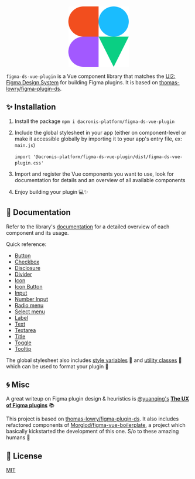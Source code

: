 <p align="center">
<img src="misc/hero.svg" height="165px"/>
</p>

`figma-ds-vue-plugin` is a Vue component library that matches the [UI2: Figma Design System](https://www.figma.com/community/file/928108847914589057) for building Figma plugins.
It is based on [thomas-lowry/figma-plugin-ds](https://github.com/thomas-lowry/figma-plugin-ds).

## ✨ Installation

1.  Install the package `npm i @acronis-platform/figma-ds-vue-plugin`

2.  Include the global stylesheet in your app (either on component-level or make it accessible globally by importing it to your app's entry file, ex: `main.js`)

    `import '@acronis-platform/figma-ds-vue-plugin/dist/figma-ds-vue-plugin.css'`

3.  Import and register the Vue components you want to use, look for documentation for details and an overview of all available components

4.  Enjoy building your plugin 💻✨

## 📝 Documentation

Refer to the library's [documentation](/docs) for a detailed overview of each component and its usage.

Quick reference:

- [Button](docs/components/button/)
- [Checkbox](docs/components/checkbox/)
- [Disclosure](docs/components/disclosure/)
- [Divider](docs/components/divider/)
- [Icon](docs/components/icon/)
- [Icon Button](docs/components/icon-button/)
- [Input](docs/components/input/)
- [Number Input](docs/components/num-input/)
- [Radio menu](docs/components/radio-menu/)
- [Select menu](docs/components/select-menu/)
- [Label](docs/components/label/)
- [Text](docs/components/text/)
- [Textarea](docs/components/textarea/)
- [Title](docs/components/title/)
- [Toggle](docs/components/toggle/)
- [Tooltip](docs/components/tooltip/)

The global stylesheet also includes [style variables](docs/styles/variables/) 🎨 and [utility classes](docs/styles/style-utils/) 🧰 which can be used to format your plugin 🌈

## 🌀 Misc

A great writeup on Figma plugin design & heuristics is [@yuanqing's](https://github.com/yuanqing) **[The UX of Figma plugins](https://uxdesign.cc/the-ux-of-figma-plugins-f4f896f8cf35)** 📚

This project is based on [thomas-lowry/figma-plugin-ds](https://github.com/thomas-lowry/figma-plugin-ds).
It also includes refactored components of [Morglod/figma-vue-boilerplate](https://github.com/Morglod/figma-vue-boilerplate),
a project which basically kickstarted the development of this one. S/o to these amazing humans 👋

## 📝 License

[MIT](LICENSE)
